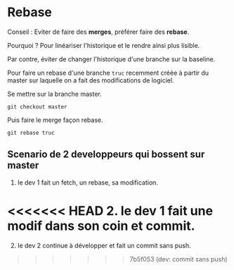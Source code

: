 # Rebase

Conseil : Eviter de faire des **merges**, préférer faire des **rebase**.

Pourquoi ? Pour linéariser l'historique et le rendre ainsi plus lisible.

Par contre, éviter de changer l'historique d'une branche sur la baseline.

Pour faire un rebase d'une branche `truc` recemment créée à partir du master sur
laquelle on a fait des modifications de logiciel.

Se mettre sur la branche master.

```
git checkout master
```

Puis faire le merge façon rebase.

```
git rebase truc
```

## Scenario de 2 developpeurs qui bossent sur master

1. le dev 1 fait un fetch, un rebase, sa modification.

<<<<<<< HEAD
2. le dev 1 fait une modif dans son coin et commit.
=======
2. le dev 2 continue à développer et fait un commit sans push.
>>>>>>> 7b5f053 (dev: commit sans push)
